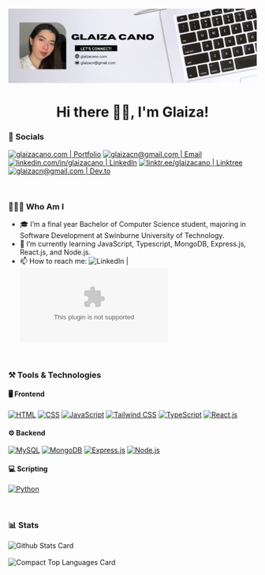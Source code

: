 <p align="center">
  <img src="./glaiza-cano-github-banner.png" alt="Glaiza Cano">
</p>
<h1 align="center">Hi there 👋🏻, I'm Glaiza!</h1>

<h3>💌 Socials</h3>

[<img alt="glaizacano.com | Portfolio" src="https://img.shields.io/badge/-Portfolio-%23EA4AAA?logo=githubsponsors&logoColor=white&style=for-the-badge" />][Portfolio]
[<img alt="glaizacn@gmail.com | Email" src="https://img.shields.io/badge/-Email-EA4335?logo=gmail&logoColor=white&style=for-the-badge" />][Email]
[<img alt="linkedin.com/in/glaizacano | LinkedIn" src="https://img.shields.io/badge/-LinkedIn-0A66C2?logo=linkedin&logoColor=white&style=for-the-badge" />][LinkedIn]
[<img alt="linktr.ee/glaizacano | Linktree" src="https://img.shields.io/badge/-Linktree-39E09B?logo=linktree&logoColor=white&style=for-the-badge" />][Linktree]
[<img alt="glaizacn@gmail.com | Dev.to" src="https://img.shields.io/badge/-Dev.to-0A0A0A?logo=dev.to&logoColor=white&style=for-the-badge" />][Dev.to]

<br/>

<h3 align="left">👩🏻‍💻 Who Am I</h3>

- 🎓 I’m a final year Bachelor of Computer Science student, majoring in Software Development at Swinburne University of Technology.
- 🌱 I’m currently learning JavaScript, Typescript, MongoDB, Express.js, React.js, and Node.js.
- 📫 How to reach me: ![LinkedIn](https://www.linkedin.com/in/glaizacano/) | ![Email](mailto:glaizacn@gmail.com)

<br/>

<h3 align="left">⚒️ Tools & Technologies</h3>
<h4 align="left">🖥️ Frontend</h4>

[![HTML](https://img.shields.io/badge/-HTML-E34F26?logo=html5&logoColor=white&style=for-the-badge)](#)
[![CSS](https://img.shields.io/badge/-CSS-1572B6?logo=css3&logoColor=white&style=for-the-badge)](#)
[![JavaScript](https://img.shields.io/badge/-JavaScript-F7DF1E?logo=javascript&logoColor=black&style=for-the-badge)](#)
[![Tailwind CSS](https://img.shields.io/badge/-Tailwind%20CSS-06B6D4?logo=tailwindcss&logoColor=white&style=for-the-badge)](#)
[![TypeScript](https://img.shields.io/badge/-TypeScript-3178C6?logo=typescript&logoColor=white&style=for-the-badge)](#) 
[![React.js](https://img.shields.io/badge/-React.js-61DAFB?logo=react&logoColor=black&style=for-the-badge)](#)

<h4 align="left">⚙️ Backend</h4>

[![MySQL](https://img.shields.io/badge/-MySQL-4479A1?logo=mysql&logoColor=white&style=for-the-badge)](#)
[![MongoDB](https://img.shields.io/badge/-MongoDB-47A248?logo=mongodb&logoColor=white&style=for-the-badge)](#)
[![Express.js](https://img.shields.io/badge/-Express.js-000000?logo=express&logoColor=white&style=for-the-badge)](#)
[![Node.js](https://img.shields.io/badge/-Node.js-339933?logo=node.js&logoColor=white&style=for-the-badge)](#)

<h4 align="left">💻 Scripting</h4>

[![Python](https://img.shields.io/badge/-Python-3776AB?logo=python&logoColor=white&style=for-the-badge)](#)

<br/>

<h3 align="left">📊 Stats</h3>

![Github Stats Card](https://github-readme-stats.vercel.app/api?username=glaizacano&count_private=true&show_icons=true&theme=react&hide=issues)
<br/>
<br/>
![Compact Top Languages Card](https://github-readme-stats.vercel.app/api/top-langs/?username=glaizacano&layout=compact&count_private=true&theme=react&hide=visual%20basic%20.net,shell,hack&langs_count=6)

[Email]: glaizacn@gmail.com
[Portfolio]: https://www.glaizacano.com/
[LinkedIn]: https://www.linkedin.com/in/glaizacano/
[Linktree]: https://linktr.ee/glaizacano
[Dev.to]: https://dev.to/glaizacano

<!--
**glaizacano/glaizacano** is a ✨ _special_ ✨ repository because its `README.md` (this file) appears on your GitHub profile.

Here are some ideas to get you started:

- 🔭 I’m currently working on ...
- 🌱 I’m currently learning ...
- 👯 I’m looking to collaborate on ...
- 🤔 I’m looking for help with ...
- 💬 Ask me about ...
- 📫 How to reach me: ...
- 😄 Pronouns: ...
- ⚡ Fun fact: ...
-->